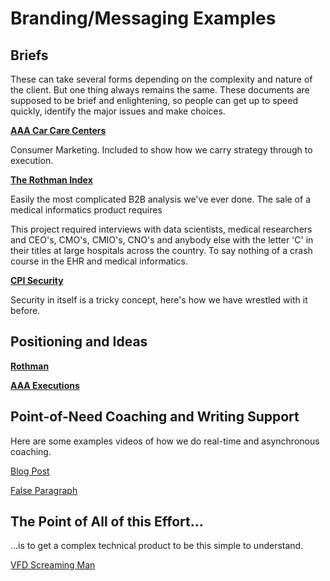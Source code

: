# Branding/Messaging Examples

<a name="brief"></a>
## Briefs

These can take several forms depending on the complexity and nature of the client. But one thing always remains the same. These documents are supposed to be brief and enlightening, so people can get up to speed quickly, identify the major issues and make choices.

[**AAA Car Care Centers**](./panwfiles/bigidea.pdf)

Consumer Marketing. Included to show how we carry strategy through to execution.

[**The Rothman Index**](./panwfiles/rothmanbrief.pdf)

Easily the most complicated B2B analysis we've ever done. The sale of a medical informatics product requires

This project required interviews with data scientists, medical researchers and CEO's, CMO's, CMIO's, CNO's and anybody else with the letter 'C' in their titles at large hospitals across the country. To say nothing of a crash course in the EHR and medical informatics.

[**CPI Security**](./panwfiles/CPIBrief.pdf)

Security in itself is a tricky concept, here's how we have wrestled with it before. 

<a name="positioning"></a>
## Positioning and Ideas


**[Rothman](./panwfiles/RothmanMessagingExamples)**

**[AAA Executions](./panwfiles/AAA.pdf)**


<!-- CPI SECURITY

https://www.youtube.com/watch?v=o1hRii6d6-k
 -->

<a name="coaching"></a>
## Point-of-Need Coaching and Writing Support

Here are some examples videos of how we do real-time and asynchronous coaching. 

[Blog Post](https://www.youtube.com/watch?v=-JnpuxM2N7Y)

[False Paragraph](https://www.youtube.com/watch?v=jA6YkIROMyk)


## The Point of All of this Effort... 

...is to get a complex technical product to be this simple to understand.

[VFD Screaming Man](http://www.duke-energy.com/north-carolina-business/smart-saver/trade-ally/variable-frequency-drive-incentives.asp)

